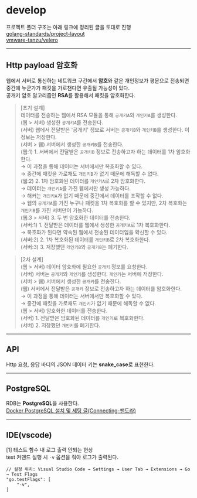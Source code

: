 # develop

프로젝트 폴더 구조는 아래 링크에 정리된 글을 토대로 진행  
[golang-standards/project-layout](https://github.com/golang-standards/project-layout)  
[vmware-tanzu/velero](https://github.com/vmware-tanzu/velero)

---

## Http payload 암호화

웹에서 서버로 통신하는 네트워크 구간에서 **암호**와 같은 개인정보가 평문으로 전송되면 중간에 누군가가 패킷을 가로챈다면 유출될 가능성이 있다.  
공개키 암호 알고리즘인 **RSA**를 활용해서 패킷을 암호화한다.  

> [초기 설계]  
> 데이터를 전송하는 웹에서 RSA 모듈을 통해 `공개키A`와 `개인키A`를 생성한다.  
> (웹 > 서버) 생성한 `공개키A`를 전송한다.  
> (서버) 웹에서 전달받은 '공개키' 정보로 서버는 `공개키B`와 `개인키B`를 생성한다. 이 정보는 저장한다.  
> (서버 > 웹) 서버에서 생성한 `공개키B`를 전송한다.  
> (웹:1) 1. 서버에서 전달받은 `공개키B` 정보로 전송하고자 하는 데이터를 1차 암호화한다.  
> → 이 과정을 통해 데이터는 서버에서만 복호화할 수 있다.  
> → 중간에 패킷을 가로채도 `개인키B`가 없기 때문에 해독할 수 없다.  
> (웹:2) 2. 1차 암호화된 데이터를 `개인키A`로 2차 암호화한다.  
> → 데이터는 `개인키A`를 가진 웹에서만 생성 가능하다.  
> → 해커는 `개인키A`가 없기 때문에 중간에서 데이터를 조작할 수 없다.  
> → 웹의 `공개키A`를 가진 누구나 패킷을 1차 복호화를 할 수 있지만, 2차 복호화는 `개인키B`를 가진 서버만이 가능하다.  
> (웹:3 > 서버) 3. 두 번 암호화한 데이터를 전송한다.  
> (서버:1) 1. 전달받은 데이터를 웹에서 생성한 `공개키A`로 1차 복호화한다.  
> → 복호화가 된다면 약속된 웹에서 전송된 데이터임을 확신할 수 있다.  
> (서버:2) 2. 1차 복호화된 데이터를 `개인키B`로 2차 복호화한다.  
> (서버:3) 3. 저장했던 `개인키B`와 `공개키B`는 폐기한다.

> [2차 설계]  
> (웹 > 서버) 데이터 암호화에 필요한 `공개키` 정보를 요청한다.  
> (서버) 서버는 `공개키`와 `개인키`를 생성한다. `개인키`는 서버에 저장한다.  
> (서버 > 웹) 서버에서 생성한 `공개키`를 전송한다.  
> (웹) 서버에서 전달받은 `공개키` 정보로 전송하고자 하는 데이터를 암호화한다.  
> → 이 과정을 통해 데이터는 서버에서만 복호화할 수 있다.  
> → 중간에 패킷을 가로채도 `개인키`가 없기 때문에 해독할 수 없다.  
> (웹 > 서버) 암호화한 데이터를 전송한다.  
> (서버) 1. 전달받은 암호화된 데이터를 `개인키`로 복호화한다.  
> (서버) 2. 저장했던 `개인키`를 폐기한다.

---

## API

Http 요청, 응답 바디의 JSON 데이터 키는 **snake_case**로 표현한다.  

---

## PostgreSQL

RDB는 **PostgreSQL**을 사용한다.  
[Docker PostgreSQL 설치 및 세팅 글(Connecting-팬도라)](https://judo0179.tistory.com/96)

---

## IDE(vscode)

[1] 테스트 함수 내 로그 출력 안되는 현상  
test 커맨드 실행 시 `-v` 옵션을 줘야 로그가 출력된다.  

```text
// 설정 위치: Visual Studio Code → Settings → User Tab → Extensions → Go → Test Flags
"go.testFlags": [ 
    "-v",
]
```
